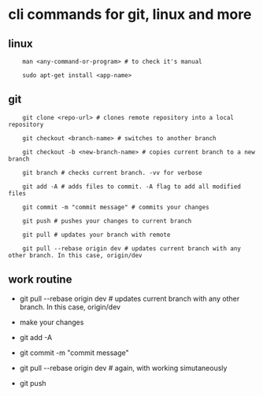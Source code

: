 # cli commands for git, linux and more

## linux

		man <any-command-or-program> # to check it's manual

		sudo apt-get install <app-name>

## git

		git clone <repo-url> # clones remote repository into a local repository

		git checkout <branch-name> # switches to another branch

		git checkout -b <new-branch-name> # copies current branch to a new branch

		git branch # checks current branch. -vv for verbose

		git add -A # adds files to commit. -A flag to add all modified files
		
		git commit -m "commit message" # commits your changes

		git push # pushes your changes to current branch

		git pull # updates your branch with remote

		git pull --rebase origin dev # updates current branch with any other branch. In this case, origin/dev

## work routine

* git pull --rebase origin dev # updates current branch with any other branch. In this case, origin/dev

* make your changes

* git add -A

* git commit -m "commit message"

* git pull --rebase origin dev # again, with working simutaneously

* git push
